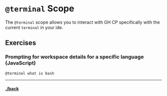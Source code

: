 # `@terminal` Scope
The `@terminal` scope allows you to interact with GH CP specifically with the current `terminal` in your ide.


## Exercises

### Prompting for workspace details for a specific language (JavaScript)
```text
@terminal what is bash
```


---
#### [./back](./README.md)
